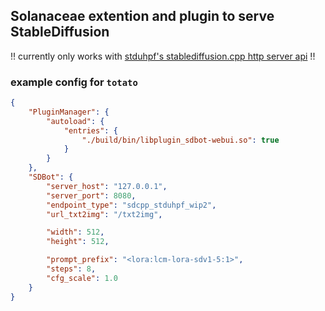 ## Solanaceae extention and plugin to serve StableDiffusion

!! currently only works with [stduhpf's stablediffusion.cpp http server api](https://github.com/leejet/stable-diffusion.cpp/pull/367)  !!

### example config for `totato`
```json
{
	"PluginManager": {
		"autoload": {
			"entries": {
				"./build/bin/libplugin_sdbot-webui.so": true
			}
		}
	},
	"SDBot": {
		"server_host": "127.0.0.1",
		"server_port": 8080,
		"endpoint_type": "sdcpp_stduhpf_wip2",
		"url_txt2img": "/txt2img",

		"width": 512,
		"height": 512,

		"prompt_prefix": "<lora:lcm-lora-sdv1-5:1>",
		"steps": 8,
		"cfg_scale": 1.0
	}
}
```
